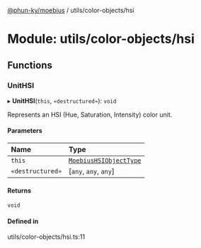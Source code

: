 [@phun-ky/moebius](../README.md) / utils/color-objects/hsi

# Module: utils/color-objects/hsi

## Functions

### UnitHSI

▸ **UnitHSI**(`this`, `«destructured»`): `void`

Represents an HSI (Hue, Saturation, Intensity) color unit.

#### Parameters

| Name | Type |
| :------ | :------ |
| `this` | [`MoebiusHSIObjectType`](types.md#moebiushsiobjecttype) |
| `«destructured»` | [`any`, `any`, `any`] |

#### Returns

`void`

#### Defined in

utils/color-objects/hsi.ts:11
